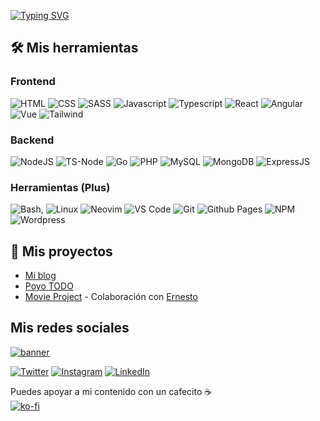 [![Typing SVG](https://readme-typing-svg.demolab.com?font=Monospace&size=32&pause=1000&random=false&width=435&lines=Hello%2C+my+name+is+Darkus)](https://git.io/typing-svg)

## 🛠 Mis herramientas
### Frontend
![HTML](https://img.shields.io/badge/HTML5-E34F26?style=for-the-badge&logo=html5&logoColor=white) ![CSS](https://img.shields.io/badge/CSS3-1572B6?style=for-the-badge&logo=css3&logoColor=white) ![SASS](https://img.shields.io/badge/Sass-CC6699?style=for-the-badge&logo=sass&logoColor=white) ![Javascript](https://img.shields.io/badge/JavaScript-323330?style=for-the-badge&logo=javascript&logoColor=F7DF1E) ![Typescript](https://img.shields.io/badge/TypeScript-007ACC?style=for-the-badge&logo=typescript&logoColor=white) ![React](https://img.shields.io/badge/React-20232A?style=for-the-badge&logo=react&logoColor=61DAFB) ![Angular](https://img.shields.io/badge/Angular-DD0031?style=for-the-badge&logo=angular&logoColor=white) ![Vue](https://img.shields.io/badge/Vue.js-35495E?style=for-the-badge&logo=vuedotjs&logoColor=4FC08D) ![Tailwind](https://img.shields.io/badge/Tailwind_CSS-38B2AC?style=for-the-badge&logo=tailwind-css&logoColor=white)

### Backend

![NodeJS](https://img.shields.io/badge/Node.js-339933?style=for-the-badge&logo=nodedotjs&logoColor=white) ![TS-Node](https://img.shields.io/badge/ts--node-3178C6?style=for-the-badge&logo=ts-node&logoColor=white) ![Go](https://img.shields.io/badge/Go-00ADD8?style=for-the-badge&logo=go&logoColor=white) ![PHP](https://img.shields.io/badge/PHP-777BB4?style=for-the-badge&logo=php&logoColor=white) ![MySQL](https://img.shields.io/badge/MySQL-005C84?style=for-the-badge&logo=mysql&logoColor=white) ![MongoDB](https://img.shields.io/badge/MongoDB-4EA94B?style=for-the-badge&logo=mongodb&logoColor=white) ![ExpressJS](https://img.shields.io/badge/Express.js-000000?style=for-the-badge&logo=express&logoColor=white)

### Herramientas (Plus)

![Bash](https://img.shields.io/badge/GNU%20Bash-4EAA25?style=for-the-badge&logo=GNU%20Bash&logoColor=white), ![Linux](https://img.shields.io/badge/Linux-FCC624?style=for-the-badge&logo=linux&logoColor=black) ![Neovim](https://img.shields.io/badge/NeoVim-%2357A143.svg?&style=for-the-badge&logo=neovim&logoColor=white) ![VS Code](https://img.shields.io/badge/VSCode-0078D4?style=for-the-badge&logo=visual%20studio%20code&logoColor=white) ![Git](https://img.shields.io/badge/GIT-E44C30?style=for-the-badge&logo=git&logoColor=white) ![Github Pages](https://img.shields.io/badge/GitHub%20Pages-222222?style=for-the-badge&logo=GitHub%20Pages&logoColor=white) ![NPM](https://img.shields.io/badge/npm-CB3837?style=for-the-badge&logo=npm&logoColor=white) ![Wordpress](https://img.shields.io/badge/Wordpress-21759B?style=for-the-badge&logo=wordpress&logoColor=white)

## 💼 Mis proyectos
- [Mi blog](https://darkusphantom.com)
- [Poyo TODO](https://poyo-todo.netlify.app/)
- [Movie Project](https://movies.ernerdo.com/) - Colaboración con [Ernesto](https://github.com/ernerdo)

## Mis redes sociales
[![banner](https://pbs.twimg.com/profile_banners/1376723197731737602/1685381582/600x200)](darkusphantom.com)

[![Twitter](https://img.shields.io/badge/Twitter-1DA1F2?style=for-the-badge&logo=twitter&logoColor=white)](https://twitter.com/darkusphxntxm) [![Instagram](https://img.shields.io/badge/Instagram-E4405F?style=for-the-badge&logo=instagram&logoColor=white)](https://www.instagram.com/darkusphxntxm/) [![LinkedIn](https://img.shields.io/badge/LinkedIn-0077B5?style=for-the-badge&logo=linkedin&logoColor=white)](https://www.linkedin.com/in/darkusphantom/)

Puedes apoyar a mi contenido con un cafecito ☕️<br>
[![ko-fi](https://ko-fi.com/img/githubbutton_sm.svg)]((https://ko-fi.com/H2H1HU2RG))
